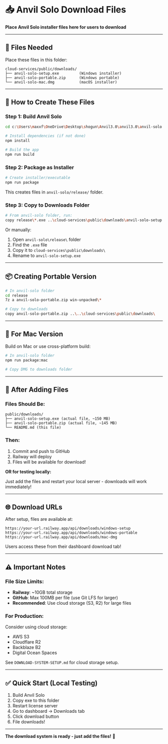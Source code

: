 # 📥 Anvil Solo Download Files

**Place Anvil Solo installer files here for users to download**

---

## 📁 Files Needed

Place these files in this folder:

```
cloud-services/public/downloads/
├── anvil-solo-setup.exe         (Windows installer)
├── anvil-solo-portable.zip      (Windows portable)
└── anvil-solo-mac.dmg           (macOS installer)
```

---

## 🔨 How to Create These Files

### **Step 1: Build Anvil Solo**

```bash
cd c:\Users\maxxf\OneDrive\Desktop\shogun\Anvil3.0\anvil3.0\anvil-solo

# Install dependencies (if not done)
npm install

# Build the app
npm run build
```

### **Step 2: Package as Installer**

```bash
# Create installer/executable
npm run package
```

This creates files in `anvil-solo/release/` folder.

### **Step 3: Copy to Downloads Folder**

```bash
# From anvil-solo folder, run:
copy release\*.exe ..\cloud-services\public\downloads\anvil-solo-setup.exe
```

Or manually:
1. Open `anvil-solo\release\` folder
2. Find the `.exe` file
3. Copy it to `cloud-services\public\downloads\`
4. Rename to `anvil-solo-setup.exe`

---

## 📦 Creating Portable Version

```bash
# In anvil-solo folder
cd release
7z a anvil-solo-portable.zip win-unpacked\*

# Copy to downloads
copy anvil-solo-portable.zip ..\..\cloud-services\public\downloads\
```

---

## 🍎 For Mac Version

Build on Mac or use cross-platform build:

```bash
# In anvil-solo folder
npm run package:mac

# Copy DMG to downloads folder
```

---

## 🚀 After Adding Files

### **Files Should Be:**
```
public/downloads/
├── anvil-solo-setup.exe (actual file, ~150 MB)
├── anvil-solo-portable.zip (actual file, ~145 MB)
└── README.md (this file)
```

### **Then:**

1. Commit and push to GitHub
2. Railway will deploy
3. Files will be available for download!

**OR for testing locally:**

Just add the files and restart your local server - downloads will work immediately!

---

## 🌐 Download URLs

After setup, files are available at:

```
https://your-url.railway.app/api/downloads/windows-setup
https://your-url.railway.app/api/downloads/windows-portable
https://your-url.railway.app/api/downloads/mac-dmg
```

Users access these from their dashboard download tab!

---

## ⚠️ Important Notes

### **File Size Limits:**

- **Railway**: ~10GB total storage
- **GitHub**: Max 100MB per file (use Git LFS for larger)
- **Recommended**: Use cloud storage (S3, R2) for large files

### **For Production:**

Consider using cloud storage:
- AWS S3
- Cloudflare R2
- Backblaze B2
- Digital Ocean Spaces

See `DOWNLOAD-SYSTEM-SETUP.md` for cloud storage setup.

---

## ✅ Quick Start (Local Testing)

1. Build Anvil Solo
2. Copy exe to this folder
3. Restart license server
4. Go to dashboard → Downloads tab
5. Click download button
6. File downloads!

---

**The download system is ready - just add the files!** 🚀

